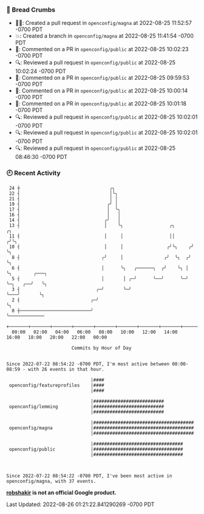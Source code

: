 ### 🍞 Bread Crumbs

 * ✍🏼: Created a pull request in `openconfig/magna` at 2022-08-25 11:52:57 -0700 PDT
 * 💥: Created a branch in `openconfig/magna` at 2022-08-25 11:41:54 -0700 PDT
 * 💬: Commented on a PR in  `openconfig/public` at 2022-08-25 10:02:23 -0700 PDT
 * 🔍: Reviewed a pull request in  `openconfig/public` at 2022-08-25 10:02:24 -0700 PDT
 * 💬: Commented on a PR in  `openconfig/public` at 2022-08-25 09:59:53 -0700 PDT
 * 💬: Commented on a PR in  `openconfig/public` at 2022-08-25 10:00:14 -0700 PDT
 * 💬: Commented on a PR in  `openconfig/public` at 2022-08-25 10:01:18 -0700 PDT
 * 🔍: Reviewed a pull request in  `openconfig/public` at 2022-08-25 10:02:01 -0700 PDT
 * 🔍: Reviewed a pull request in  `openconfig/public` at 2022-08-25 10:02:01 -0700 PDT
 * 🔍: Reviewed a pull request in  `openconfig/public` at 2022-08-25 08:46:30 -0700 PDT

### 🕘 Recent Activity
```
 24 ┼                                 ╭╮
 22 ┤                                 │╰╮
 21 ┤                                 │ │
 19 ┤                                ╭╯ │
 17 ┤                                │  ╰╮
 16 ┤                                │   │
 14 ┤                               ╭╯   │
 13 ┤                               │    ╰╮                 ╭╮       ╭╮
 11 ┤                               │     │                 ││      ╭╯╰╮
 10 ┤                               │     │                ╭╯╰╮    ╭╯  ╰╮
  8 ┤                              ╭╯     │               ╭╯  ╰╮  ╭╯    ╰╮
  6 ┤                              │      ╰╮   ╭──────╮  ╭╯    ╰╮ │      ╰╮        ╭───╮
  5 ┤                              │       │ ╭─╯      ╰──╯      ╰─╯       ╰─╮   ╭──╯   ╰╮
  3 ┤                            ╭─╯       ╰─╯                              ╰───╯       ╰╮
  2 ┤                          ╭─╯                                                       ╰╮
  0 ┼──────────────────────────╯                                                          ╰─────────────
    +───────+───────+───────+───────+───────+───────+───────+───────+───────+───────+───────+───────+────
  00:00   02:00   04:00   06:00   08:00   10:00   12:00   14:00   16:00   18:00   20:00   22:00   00:00   

						Commits by Hour of Day


Since 2022-07-22 08:54:22 -0700 PDT, I'm most active between 08:00-08:59 - with 26 events in that hour.

```



```
                               |####
 openconfig/featureprofiles    |####
                               |####

                               |##########################
 openconfig/lemming            |##########################
                               |##########################

                               |#####################################
 openconfig/magna              |#####################################
                               |#####################################

                               |#################################
 openconfig/public             |#################################
                               |#################################



Since 2022-07-22 08:54:22 -0700 PDT, I've been most active in openconfig/magna, with 37 events.

```
**[robshakir](mailto:robjs@google.com) is not an official Google product.**  


Last Updated: 2022-08-26 01:21:22.841290269 -0700 PDT
